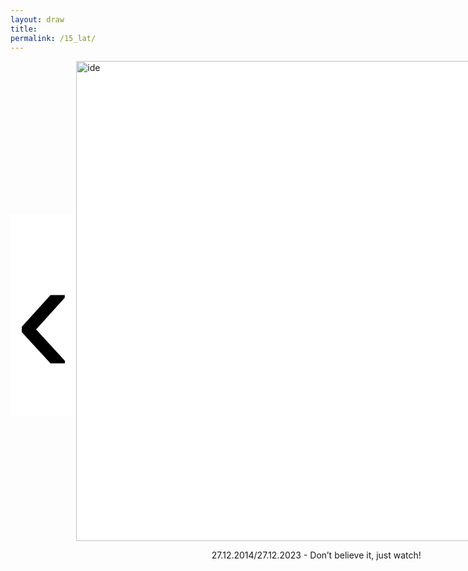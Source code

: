 ```yaml
---
layout: draw
title:
permalink: /15_lat/
---
```


<div style="text-align:left; display: flex; align-items: center;">
  <div style="flex: 0 0 10%;" class="vertical-center"><button onclick="prevImage();" style="border: 0px; background-color:white;"> 
    <span class="arrowhtml">&#8249;</span> </button> 
  </div>
  <div id="div-img" style="flex: 0 0 70%;">
    <img class="vertical-center" id="image" src="{{ site.baseurl }}/images/15_lat/just_watch.png" alt="ide" style="width: 80vw">
    <p style="text-align:center" id="year-sub"> 27.12.2014/27.12.2023 - Don’t believe it, just watch! </p>
  </div>
  <div id="div-txt" style="flex: 0 0 0%; align-items: center;">
    <p style="text-align:left; margin-left: 100px;" id="subtitle"> </p>
  </div>
  <div style="flex: 0 0 10%;" class="vertical-center"><button onclick="nextImage();" style="border: 0px; background-color:white;"> 
    <span class="arrowhtml">&#8250;</span> </button>
  </div>
</div>


<script>

var index      = 0;
var array      = [0, 8, 16, 25, 32, 41, 51, 54];
var image_list = [
                  // 0
                  "{{ site.baseurl }}/images/15_lat/just_watch.png",
                  "{{ site.baseurl }}/images/15_lat/2014/deskurow.jpg",
                  "{{ site.baseurl }}/images/15_lat/2014/wymyslilam.JPG",
                  "{{ site.baseurl }}/images/15_lat/2014/blue_jeans.png",
                  "{{ site.baseurl }}/images/15_lat/2014/rozpierdolilas.JPG",
                  "{{ site.baseurl }}/images/15_lat/2014/misty.JPG",
                  "{{ site.baseurl }}/images/15_lat/2014/wilczyslad.JPG",
                  "{{ site.baseurl }}/images/15_lat/2014/aleakoncert.jpg",
                  // 8
                  "{{ site.baseurl }}/images/15_lat/2015/znow.jpg",
                  "{{ site.baseurl }}/images/15_lat/2015/piano.jpg",
                  "{{ site.baseurl }}/images/15_lat/2015/onaczarna.png",
                  "{{ site.baseurl }}/images/15_lat/2015/jaskolka.JPG",
                  "{{ site.baseurl }}/images/15_lat/2015/calusy.jpg",
                  "{{ site.baseurl }}/images/15_lat/2015/remont.jpg",
                  "{{ site.baseurl }}/images/15_lat/2015/mnm-luzna.jpg",
                  "{{ site.baseurl }}/images/15_lat/2015/mimuw.png",
                  // 16
                  "{{ site.baseurl }}/images/15_lat/2016/przepasc.png",
                  "{{ site.baseurl }}/images/15_lat/2016/bistro.png",
                  "{{ site.baseurl }}/images/15_lat/2016/czarna_hancza.JPG",
                  "{{ site.baseurl }}/images/15_lat/2016/iskra.png",
                  "{{ site.baseurl }}/images/15_lat/2016/srebrzy.png",
                  "{{ site.baseurl }}/images/15_lat/2016/falling.png",
                  "{{ site.baseurl }}/images/15_lat/2016/okosmoka.png",
                  "{{ site.baseurl }}/images/15_lat/2016/czolg.JPG",
                  "{{ site.baseurl }}/images/15_lat/2016/jungle.png",
                  // 25
                  "{{ site.baseurl }}/images/15_lat/2017/tancz.png",
                  "{{ site.baseurl }}/images/15_lat/2017/bojery.png",
                  "{{ site.baseurl }}/images/15_lat/2017/zegarmistrz.png",
                  "{{ site.baseurl }}/images/15_lat/2017/bernardynska.png",
                  "{{ site.baseurl }}/images/15_lat/2017/slub.png",
                  "{{ site.baseurl }}/images/15_lat/2017/portugalia.jpg",
                  "{{ site.baseurl }}/images/15_lat/2017/gotham.png",
                  // 32
                  "{{ site.baseurl }}/images/15_lat/2018/volvo.png",
                  "{{ site.baseurl }}/images/15_lat/2018/lapared.png",
                  "{{ site.baseurl }}/images/15_lat/2018/fuerta.png",
                  "{{ site.baseurl }}/images/15_lat/2018/prysznic.png",
                  "{{ site.baseurl }}/images/15_lat/2018/szpital.jpg",
                  "{{ site.baseurl }}/images/15_lat/2018/rebel.jpg",
                  "{{ site.baseurl }}/images/15_lat/2018/dom-wrobli.png",
                  "{{ site.baseurl }}/images/15_lat/2018/grancanaria.png",
                  "{{ site.baseurl }}/images/15_lat/2018/piorun.png",
                  // 41
                  "{{ site.baseurl }}/images/15_lat/2019/jeruszalaim.jpg",
                  "{{ site.baseurl }}/images/15_lat/2019/garda.jpg",
                  "{{ site.baseurl }}/images/15_lat/2019/lusterko.jpg",
                  "{{ site.baseurl }}/images/15_lat/2019/siniak.jpg",
                  "{{ site.baseurl }}/images/15_lat/2019/zmywcia.jpg",
                  "{{ site.baseurl }}/images/15_lat/2019/izrael.JPG",
                  "{{ site.baseurl }}/images/15_lat/2019/call.jpg",
                  "{{ site.baseurl }}/images/15_lat/2019/palma.jpg",
                  // 49
                  "{{ site.baseurl }}/images/15_lat/2020/like_a_bird.jpg",
                  "{{ site.baseurl }}/images/15_lat/2020/fuerta.jpg",
                  // 51
                  "{{ site.baseurl }}/images/15_lat/2021/30stka.JPG",
                  "{{ site.baseurl }}/images/15_lat/2021/brzuch.jpg",
                  "{{ site.baseurl }}/images/15_lat/2021/chleb.jpg",
                  // 54
                  "{{ site.baseurl }}/images/15_lat/2022/chmurko.JPG",
                  // 55
                  "{{ site.baseurl }}/images/15_lat/2023/dont_hurry.jpeg",
                  "{{ site.baseurl }}/images/15_lat/2023/overthrown.jpg",
                  "{{ site.baseurl }}/images/15_lat/2023/czarny_pocisk.jpg",
                  "{{ site.baseurl }}/images/15_lat/2023/oddech.jpg",
                  "{{ site.baseurl }}/images/15_lat/2023/justken.jpg"
                  ]

var text_list = [ // 0
                  "27.12.2014/27.12.2023 - Don’t believe it, just watch!",
                  "Na szarość naszych nocy \n na naszą bezimienność \n na szarość i nijakość \n jutrzejszych naszych marzeń \n na twarzy przezroczystość \n na twarze bez wyrazu \n na nasze oddalenie \n na naszą nieobecność \n i rozmów obojętność \n listek iskierkę cieni \n jak kotwicę \n wbij w nasze serce \n\n Deskurów, maj 2014", 
                  "Dzisiaj nagle wymyśliłem Ciebie \n Twoje imię zadźwięczało we mnie \n Choć tyle innych jest \n Znam tylko jego dźwięk \n\n Błota Karwieńskie, sierpień 2014",
                  "Blue jeans, white shirt \n Walked into the room \n you know you made my eyes burn \n It was like James Dean, for sure \n You so fresh to death and sick as ca-cancer \n You were sorta punk rock, I grew up on hip hop \n But you fit me better than my favorite sweater, and I know \n That love is mean, and love hurts \n But I still remember that day we met in December, oh baby \n\n Ursynów 2014", 
                  "Rozpierdoliłaś mi wakacje \n Na dworcu stoję sam \n\n Warszawa-Bieszczady, wrzesień 2014",
                  "Far Over the Misty Mountains Cold \n To Dungeons Deep and Caverns Old \n We must away ere break of day \n To find our long-forgotten gold \n\n The Pines were Roaring on The Heights \n The Winds were Moaning in the Night \n The Fire was Red, it Flaming Spread \n The Trees Like Torches Blazed with Light \n\n Bieszczady, wrzesień 2014",
                  "Za wilczym śladem podążę w zamieć \n I twoje serce wytropię uparte \n Przez gniew i smutek, stwardniałe w kamień \n Rozpalę usta     smagane wiatrem \n\n Bieszczady, wrzesień 2014",
                  "A śnieg biały błyska pod czarnymi kołami \n Tu czas odmierzamy pustymi flaszkami \n Dla ludzi umarłych już nie ma zbawienia \n Pod stalowym niebem nic się nie zmienia \n\n 2 koła, listopad 2014",
                  // 8
                  "Znów wędrujemy ciepłym krajem, malachitową łąką morza - 2015",
                  "And the newspapers were fooling \n And the ash-trays have retired \n Cause the piano has been drinking \n The piano has been drinking \n The piano has been drinking, not me \n Not me, not me, not me, not me \n\n Londyn, luty 2015",
                  "Nie nasza rzecz nasza rzecz naszą robić rzecz \n\n Verfluchten polnischen, polnischen \n partisanen, banditen, banditen \n\n Halo halo! \n Tutaj Londyn! tutaj Londyn! \n Ona czarna, \n A on blondyn, a on blodyn \n\n Londyn, luty 2015",
                  "Jaskółka czarny sztylet, wydarty z piersi wiatru \n Nagła smutku kotwica, z niewidzialnego jachtu \n Katedra ją złowiła w sklepienia sieć wysoką \n Jak śmierć kamienna bryła \n Jak wyrok naw prostokąt \n Jaskółka błyskawica w kościele obumarłym \n Tnie jak czarne nożyce lęk, który ją ogarnia \n\n Londyn, luty 2015",
                  "Hey, brother, nice and steady \n Put down your drink, you ready \n It's hard when things get messy \n (They call it lonely digging) \n Your booty shaking, you know \n Your head has no right to say no \n Tonight it's ready, set, go \n Baby can you move it round the rhythm \n So we can get with'em \n To the ground and get us a rock and roll round \n Just a downtown body body coming with a super-hottie \n Let's go, yes, no, hell no \n\n Warszawa-Berlin Express, 26.05.2015",
                  "Must be the reason \n why I'm king of my castle \n Must be the reason \n why I'm freeing my trapped soul \n Must be the reason \n why I'm king of my castle \n Must be a reason \n why I'm making examples of you \n\n Neseberska, lipiec 2015",
                  "Czy to gawron był takim mistrzem w swoim rzemiośle, czy to samochód był tak doskonały, dość że wkrótce otworzywszy oczy zobaczyła pod sobą nie ciemność boru, lecz rozedrgane jezioro świateł Moskwy. \n\n Warszawa, sierpień 2015",
                  "Automaty liczą, liczą, liczą \n Liczą cały czas \n Automaty liczą na człowieka \n Automaty liczą, programują, odgarniają śnieg \n Liczną liczbą liczą obliczenia, \n Automaty, liczą, mylą się, a powinny nie \n Automaty automatyzują \n Automaty szybko niszczą się \n Ale znowu się reprodukują \n (...) \n Wielkie automaty liczą nas, segregują nas, \n Małych ludzi, co je obsługują, \n Wykonują rzędy długich liczb, \n Niewiadomych liczb, \n Oznaczają nas symbolem x \n\n MIMUW, wrzesień 2015",
                  // 16
                  "Możesz słuchać plusku wody, możesz zostać z nią do rana - 2016",
                  "Nie pasuję do tego miejsca \n Tutaj siedzi liga pierwsza \n I choć miłość najważniejsza \n Nie zbliża mnie do zwycięstwa \n\n Sopot, 26.05.2016",
                  "Reggae reggae reggae bieszczadzkie \n Reggae reggae reggae \n Słońcem pachnące ma jagód smak \n Reggae reggae reggae bieszczadzkie \n Reggae reggae reggae \n Jak potok rwące przed siebie gna \n\n Czarna Hańcza, lipiec 2016",
                  "Bądź, bądź, bądź dla mnie iskrą \n A kiedy z nieba spłynie jakaś szarość \n Rozpalę naszą rzeczywistość \n Bądź, bądź, bądź Panią świata \n A kiedy spojrzę znowu na Twoją twarz \n Przypomnę sobie smak lata \n\n Czarna Hańcza, lipiec 2016",
                  "Dziewczyny szare, płaskie jak filc \n Słuchają pustych słów \n Poprzez tysiące mroźnych mil \n Srebrzy im piersi nów \n A jak majowy dzwon na dnie \n Gdy zatopiony w drzwi \n Tak w piersiach serca tłuką się \n Serca koloru krwi \n\n Rodonit, sierpień 2016",
                  "Well I turn around to look at you \n You light a cigarette \n The guy you're with he's up and split \n The chair next to you's free \n And I hope that you don't fall in love with me \n\n Albania, sierpień 2016",
                  "Patrzę w oko smoka \n i wzruszam ramionami. \n Jest czerwiec. Wyraźnie. \n Tuż po południu była burza. \n Zmierzch zapada najpierw \n na idealnie kwadratowych skwerach. \n\n Albania, sierpień 2016",
                  "Wszyscy z drogi idę jak czołg \n To miasto będzie dziś zdobyte \n Poddajcie się! Poddajcie się! Dziewczyny też \n Kto nie jest ze mną na przeciwko jest \n Tu będzie bal, tu będzie bal, czy chcesz czy nie \n\n Tirana, sierpień 2016",
                  "Welcome to the jungle \n We’ve got fun and games \n We’ve got everything you want \n Hon we know the names! \n\n Czarnogóra, sierpień 2016",
                  // 25
                  "To nie karnawał, ale tańczyć chcę i będę tańczył z nią co dzień - 2017",
                  "I’m on a boat! \n I’m on a boat! \n Everybody look at me \n cause I’m sailing on a boat! \n\n Giżycko, styczeń 2017",
                  "A kiedy przyjdzie także po mnie \n Zegarmistrz światła purpurowy \n By mi zabełtać błękit w głowie \n To będę jasny i gotowy \n\n Lwów, maj 2017",
                  "Z jakiegoś okna leci fu-gee-la-la \n widać że płynie ostatni letni balet \n zniknięty wieczór zniknięte słowa \n zniknięty facet \n\n Idę przez osiedle jak przez tren \n Ostatni Dzień Sierpnia roztapia się \n W windzie pachnie mokrym psem \n patrzę w lustro w którym nie odbijam się \n jest mnie za mało na lustra \n\n Czerniaków, Bernardyńska Woda, czerwiec 2017",
                  "Kiedy przypłynie perłowa łódź \n Jak o tym śpiewa serce \n Ja Cię zawołam na cały głos \n Nie nie opuszczaj mnie już więcej \n\n Służew, 17.09.2017",
                  "Zaopiekuj się mną \n Nawet, gdy powodów brak! \n Zaopiekuj się mną, \n Mocno tak! \n\n I prawie kochasz mnie \n I jesteś obok! \n Już nienawidzę Cię, \n Tak kolorową! \n\n Portugalia, lipiec 2017",
                  "Ja opuszczam Gotham z Kobietą Kotem! \n\n Mój pojazd rdzewieje na parkingu \n Mój kostium mam w walizce, nie użyję go nigdy \n\n Tak bardzo chciałem żeby przetrwało \n A teraz już mi się nie chce \n I niech to miasto sczeźnie \n\n Warszawa, sierpień 2017",
                  // 32
                  "Ohhh, I can't quit you, baby, So I'm gonna put you down for awhile! - 2018",
                  "Omen piekieł kierował \n Twoim statkiem na ten brzeg \n Ojciec mówił mi córko \n Upij w sztok, a poznasz go \n Słowo rzekło się \n Będziesz dzieci mieć \n Czy pamiętasz z kim i gdzie? \n\n La Pared, styczeń 2018",
                  "Tell your heart that I'm the one \n Tell your heart it's me \n I want you \n Rockin' back inside my heart \n I want you \n Rockin' back inside my heart \n Rockin' back inside my heart \n Shadow in my house \n The man he has brown eyes \n She'll never go to Hollywood \n Love moves me \n\n Fuerta, styczeń 2018",
                  "Wybacz proszę, \n Gdy się tak uśmiecham \n Wybacz proszę \n Lecz nie na to czekam \n\n Wszystko czego dzis chce, \n Pamietaj o tym \n Polecieć chcę \n Tam i z powrotem \n Z ramion twych wprost \n Do nieba, do nieba \n\n Nowy York, kwiecień 2018",
                  "\n\n Szpital Św. Zofii, czerwiec 2018",
                  "You told me once I have a rebel heart \n I don't know if that's true \n But I believe you saw something in me that lives inside you too \n Now all I hear is the wind \n There's a storm coming through \n Did I misplace or forsake my love \n Now that I gave it to you? \n\n Stróża, sierpien 2018",
                  "Nic nie mam \n Zdmuchnęła mnie ta jesień całkiem \n Nawet nie wiem \n Jak tam sprawy za lasem \n Rano wstaję, poemat chwalę \n Biorę się za słowo jak za chleb \n\n Rzeczywiście tak jak księżyc \n Ludzie znają mnie tylko z jednej \n Jesiennej strony \n\n Dziekanów Polski, wrzesień 2018",
                  "Oto święty szczyt \n Jestem tutaj z nim \n Patrzę stąd na Babiloon \n Patrzę stąd na Babiloon \n Hej panie zły, jak się pan ma? \nJak tam pana gra? \n Nie nie nie nie nie nie nie nie tak \n\n Gran Canaria, grudzień 2018",
                  "Ta, nowa rana, ten sam szpital \n Doktor, nic nie pytaj, tylko zszyj tu i zszyj tam \n Ty, chwilka, pęka stów kilka \n Jesteś w moich winklach, to mój squat, park  i drink bar \n Miasto żyje we mnie, we mnie zdycha \n Grzechem stracić jest spryt, nie te brednie, że pycha \n\n Las Palmas, grudzień 2018",
                  // 41
                  "Oh Jerusalem - 2019",
                  "\n\n Jezioro Garda, maj 2019",
                  "\n\n Włochy, maj 2019",
                  "\n\n Warszawa, czerwiec 2019",
                  "\n\n Warszawa, lipiec 2019",
                  "\n\n Jezioro Genezaret, wrzesień 2019",
                  "For now I need your hidden love \n I'm cold as a new razor blade \n You left when I told you I was curious \n I never said that I was brave \n\n Oh so long, Marianne, it's time that we began \n to laugh and cry and cry and laugh about it all again \n\n Warszawa / Las Palmas, listopad 2019",
                  "\n\n Legionowo, listopad 2019",
                  // 49
                  "Like a bird on a wire \n Like a drunk in a midnight choir \n I have tried in my way to be free \n\n Sopot, luty 2020",
                  "\n\n Fuerta, listopad 2020",
                  // 51
                  "2021",
                  "\n\n Deski, czerwiec 2021",
                  "Z wielu pieców się jadło chleb \n Bo od lat przyglądam się światu \n Nieraz rano zabolał łeb \n I mówili zmiana klimatu \n Czasem trafił się wielki raut \n Albo feta proletariatu \n Czasem podróż w najlepszym z aut \n Częściej szare drogi powiatu \n\n Cafe Atlantis, październik 2021",
                  // 54
                  "Chmurko, jesteś różowa \n przypominam sobie \n twarze współuczniów \n współwięźniów \n współżołnierzy \n wszystkie były tępe i wyrażały tylko jedno \n moja twarz była w tym wszystkim najstraszniejsza \n bo moja \n Chmurko, niebieskie niebo \n Chmurko, niebieskie niebo \n\n Madera, marzec 2022",
                  // 55
                  "I don't hurry, even if you wait - Bolang - 2023",
                  "Your faith was strong but you needed proof \n You saw her bathing on the roof \n Her beauty in the moonlight overthrew you \n She tied you to a kitchen chair \n She broke your throne, and she cut your hair \n And from your lips she drew the Hallelujah \n\n Sycylia, wrzesień 2023",
                  "Mówią na niego Czarny Pocisk \n On samochodem mknie \n W czyste białe światło \n Nucąc rzewną pieśń \n Nie wołaj nie zaklinaj \n Nie usłyszy nic \n Tu nie miał nigdy domu i każdy z niego drwi \n\n Sycylia, wrzesień 2023",
                  "Jeszcze mi głupio \n Jeszcze wstyd \n Nie jestem gotowa \n Nie przyjdą te słowa \n Znasz mnie \n Chyba gdzieś głębiej muszę zejść \n Cała się trzęsę jest mi źle \n Bałagan mam w głowie \n Nie myślę rozsądnie \n\n Warszawa, lipiec 2023",
                  "I'm just Ken (and I'm enough) \n And I'm great at doing stuff \n So, hey, check me out, yeah, I'm just Ken \n My name's Ken (and so am I) \n Put that manly hand in mine \n So, hey, world, check me out, yeah, I'm just Ken \n\n Mazury, lipiec 2023"
                  // 59
                  ]


function formatTextWithLineBreaks(text) {
    return text.replace(/\n/g, "<br>");
}

function prevImage()
{
  var divimg  = document.getElementById("div-img");
  var divtxt  = document.getElementById("div-txt");
  var img     = document.getElementById("image");
  var txt     = document.getElementById("subtitle");
  var yeartxt = document.getElementById("year-sub");

  var index_no = image_list.length;
  index        = (index - 1) % index_no;
  
  if (array.includes(index)) {
    divimg.style.flex = "0 0 70%";
    divtxt.style.flex = "0 0 0%";
    img.src           = image_list[index];
    txt.innerHTML     = image_list.length;
    yeartxt.innerHTML = text_list[index];
  }
  else {
    divimg.style.flex = "0 0 50%";
    divtxt.style.flex = "0 0 30%";
    img.src           = image_list[index];
    txt.innerHTML     = formatTextWithLineBreaks(text_list[index]);
    yeartxt.innerHTML = "";
  }
  return false;
}

function nextImage()
{
  var divimg  = document.getElementById("div-img");
  var divtxt  = document.getElementById("div-txt");
  var img     = document.getElementById("image");
  var txt     = document.getElementById("subtitle");
  var yeartxt = document.getElementById("year-sub");
  
  var index_no = image_list.length;
  index        = (index + 1) % index_no;

  if (array.includes(index)) {
    divimg.style.flex = "0 0 70%";
    divtxt.style.flex = "0 0 0%";
    img.src           = image_list[index];
    txt.innerHTML     = "";
    yeartxt.innerHTML = text_list[index];
  }
  else {
    divimg.style.flex = "0 0 50%";
    divtxt.style.flex = "0 0 30%";
    img.src           = image_list[index];
    txt.innerHTML     = formatTextWithLineBreaks(text_list[index]);
    yeartxt.innerHTML = "";
  }
  return false;
}

</script>


<style>

.arrowhtml {
  color: black;
  font-size: 7vh;
}

.vertical-center {
  margin: auto;
  display: flex;
  align-items: center;
  justify-content: center;
  border-width: 0px;
  background-color: white;
}

.arrowhtml:hover {
    color: red;
    font-size: 7vh;
  }

</style>
